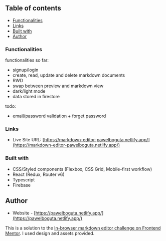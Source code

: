 ## Table of contents

  - [Functionalities](#functionalities)
  - [Links](#links)
  - [Built with](#built-with)
  - [Author](#author)

### Functionalities

functionalities so far:

- signup/login
- create, read, update and delete markdown documents
- RWD
- swap between preview and markdown view
- dark/light mode
- data stored in firestore

todo:

- email/password validation + forget password 

### Links 
- Live Site URL: [https://markdown-editor-pawelboguta.netlify.app/](https://markdown-editor-pawelboguta.netlify.app/)

### Built with

- CSS/Styled components (Flexbox, CSS Grid, Mobile-first workflow)
- React (Redux, Router v6)
- Typescript
- Firebase

## Author

- Website - [https://pawelboguta.netlify.app/](https://pawelboguta.netlify.app/)

This is a solution to the [In-browser markdown editor challenge on Frontend Mentor](https://www.frontendmentor.io/challenges/inbrowser-markdown-editor-r16TrrQX9). I used design and assets provided.

